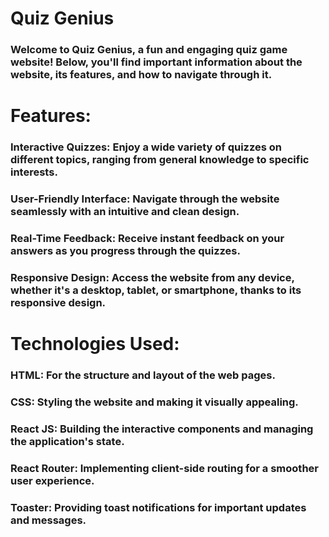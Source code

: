 # Quiz Genius

### Welcome to Quiz Genius, a fun and engaging quiz game website! Below, you'll find important information about the website, its features, and how to navigate through it.

# Features:
### Interactive Quizzes: Enjoy a wide variety of quizzes on different topics, ranging from general knowledge to specific interests.
### User-Friendly Interface: Navigate through the website seamlessly with an intuitive and clean design.
### Real-Time Feedback: Receive instant feedback on your answers as you progress through the quizzes.
### Responsive Design: Access the website from any device, whether it's a desktop, tablet, or smartphone, thanks to its responsive design.

# Technologies Used:
### HTML: For the structure and layout of the web pages.
### CSS: Styling the website and making it visually appealing.
### React JS: Building the interactive components and managing the application's state.
### React Router: Implementing client-side routing for a smoother user experience.
### Toaster: Providing toast notifications for important updates and messages.
